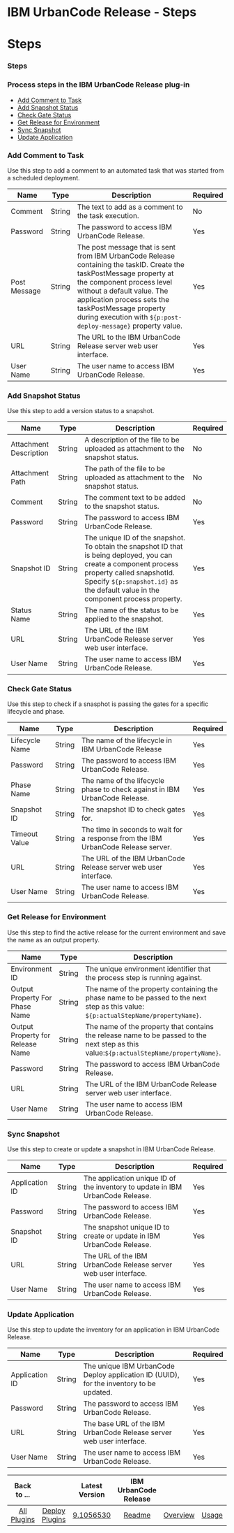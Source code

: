 
IBM UrbanCode Release - Steps
=============================

# Steps


### Steps




### Process steps in the IBM UrbanCode Release plug-in

* [Add Comment to Task](#add_comment_to_task)
* [Add Snapshot Status](#add_snapshot_status)
* [Check Gate Status](#check_gate_status)
* [Get Release for Environment](#get_release_for_environment)
* [Sync Snapshot](#sync_snapshot)
* [Update Application](#update_application)


### Add Comment to Task

Use this step to add a comment to an automated task that was started from a scheduled deployment.



| Name | Type | Description | Required |
| --- | --- | --- | --- |
| Comment | String | The text to add as a comment to the task execution. | No |
| Password | String | The password to access IBM UrbanCode Release. | Yes |
| Post Message | String | The post message that is sent from IBM UrbanCode Release containing the taskID. Create the taskPostMessage property at the component process level without a default value. The application process sets the taskPostMessage property during execution with ``${p:post-deploy-message}`` property value. | Yes |
| URL | String | The URL to the IBM UrbanCode Release server web user interface. | Yes |
| User Name | String | The user name to access IBM UrbanCode Release. | Yes |

### Add Snapshot Status

Use this step to add a version status to a snapshot.


| Name | Type | Description | Required |
| --- | --- | --- | --- |
| Attachment Description | String | A description of the file to be uploaded as attachment to the snapshot status. | No |
| Attachment Path | String | The path of the file to be uploaded as attachment to the snapshot status. | No |
| Comment | String | The comment text to be added to the snapshot status. | No |
| Password | String | The password to access IBM UrbanCode Release. | Yes |
| Snapshot ID | String | The unique ID of the snapshot. To obtain the snapshot ID that is being deployed, you can create a component process property called snapshotId. Specify ``${p:snapshot.id}`` as the default value in the component process property. | Yes |
| Status Name | String | The name of the status to be applied to the snapshot. | Yes |
| URL | String | The URL of the IBM UrbanCode Release server web user interface. | Yes |
| User Name | String | The user name to access IBM UrbanCode Release. | Yes |

### Check Gate Status

Use this step to check if a snasphot is passing the gates for a specific lifecycle and phase.



| Name | Type | Description | Required |
| --- | --- | --- | --- |
| Lifecycle Name | String | The name of the lifecycle in IBM UrbanCode Release | Yes |
| Password | String | The password to access IBM UrbanCode Release. | Yes |
| Phase Name | String | The name of the lifecycle phase to check against in IBM UrbanCode Release. | Yes |
| Snapshot ID | String | The snapshot ID to check gates for. | Yes |
| Timeout Value | String | The time in seconds to wait for a response from the IBM UrbanCode Release server. | Yes |
| URL | String | The URL of the IBM UrbanCode Release server web user interface. | Yes |
| User Name | String | The user name to access IBM UrbanCode Release. | Yes |

### Get Release for Environment

Use this step to find the active release for the current environment and save the name as an output property.



| Name | Type | Description | Required |
| --- | --- | --- | --- |
| Environment ID | String | The unique environment identifier that the process step is running against. | Yes |
| Output Property For Phase Name | String | The name of the property containing the phase name to be passed to the next step as this value: ``${p:actualStepName/propertyName}``. | Yes |
| Output Property for Release Name | String | The name of the property that contains the release name to be passed to the next step as this value:``${p:actualStepName/propertyName}``. | Yes |
| Password | String | The password to access IBM UrbanCode Release. | Yes |
| URL | String | The URL of the IBM UrbanCode Release server web user interface. | Yes |
| User Name | String | The user name to access IBM UrbanCode Release. | Yes |

### Sync Snapshot

Use this step to create or update a snapshot in IBM UrbanCode Release.


| Name | Type | Description | Required |
| --- | --- | --- | --- |
| Application ID | String | The application unique ID of the inventory to update in IBM UrbanCode Release. | Yes |
| Password | String | The password to access IBM UrbanCode Release. | Yes |
| Snapshot ID | String | The snapshot unique ID to create or update in IBM UrbanCode Release. | Yes |
| URL | String | The URL of the IBM UrbanCode Release server web user interface. | Yes |
| User Name | String | The user name to access IBM UrbanCode Release. | Yes |

### Update Application

Use this step to update the inventory for an application in IBM UrbanCode Release.


| Name | Type | Description | Required |
| --- | --- | --- | --- |
| Application ID | String | The unique IBM UrbanCode Deploy application ID (UUID), for the inventory to be updated. | Yes |
| Password | String | The password to access IBM UrbanCode Release. | Yes |
| URL | String | The base URL of the IBM UrbanCode Release server web user interface. | Yes |
| User Name | String | The user name to access IBM UrbanCode Release. | Yes |



|Back to ...||Latest Version|IBM UrbanCode Release ||||
| :---: | :---: | :---: | :---: | :---: | :---: | :---: |
|[All Plugins](../../index.md)|[Deploy Plugins](../README.md)|[9.1056530](https://raw.githubusercontent.com/UrbanCode/IBM-UCD-PLUGINS/main/files/ucr-plugin/ucr-plugin-9.1056530.zip)|[Readme](README.md)|[Overview](overview.md)|[Usage](usage.md)|[Downloads](downloads.md)|
